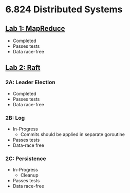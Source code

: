 # 6.824 Distributed Systems
## [Lab 1: MapReduce](http://nil.csail.mit.edu/6.824/2020/labs/lab-mr.html)
- Completed
- Passes tests
- Data race-free

## [Lab 2: Raft](http://nil.csail.mit.edu/6.824/2020/labs/lab-raft.html)
### 2A: Leader Election
- Completed
- Passes tests
- Data race-free

### 2B: Log
- In-Progress
  - Commits should be applied in separate goroutine
- Passes tests
- Data-race free

### 2C: Persistence
- In-Progress
  - Cleanup
- Passes tests
- Data race-free